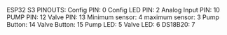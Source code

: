 ESP32 S3 PINOUTS:
Config PIN: 0
Config LED PIN: 2
Analog Input PIN: 10
PUMP PIN: 12
Valve PIN: 13
Minimum sensor: 4
maximum sensor: 3
Pump Button: 14
Valve Button: 15
Pump LED: 5
Valve LED: 6
DS18B20: 7
